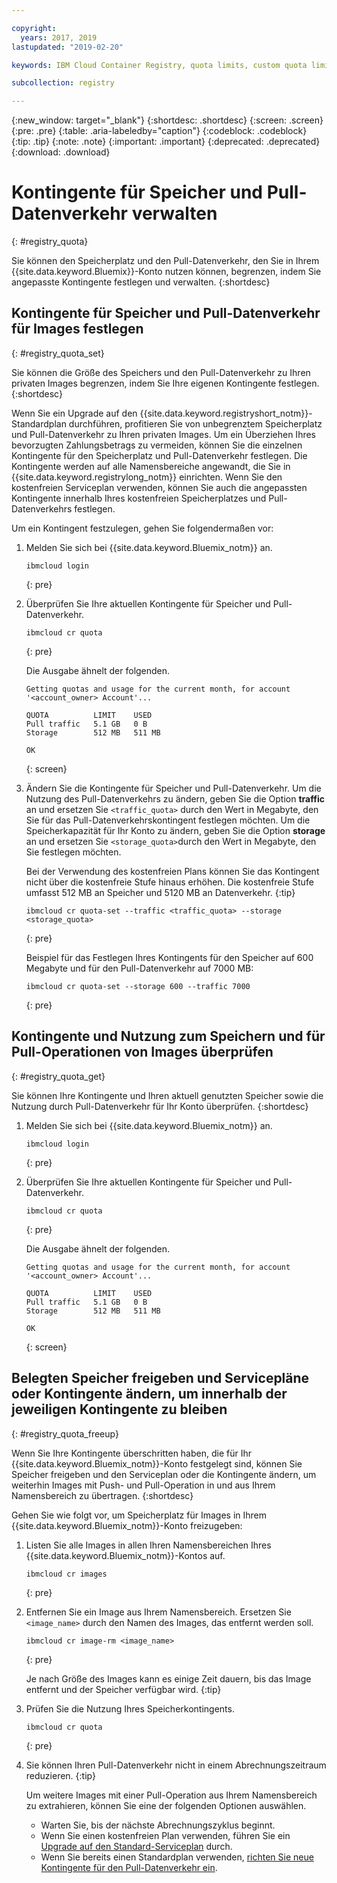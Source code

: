 ```yaml
---

copyright:
  years: 2017, 2019
lastupdated: "2019-02-20"

keywords: IBM Cloud Container Registry, quota limits, custom quota limits, pull traffic

subcollection: registry

---
```


{:new_window: target="_blank"}
{:shortdesc: .shortdesc}
{:screen: .screen}
{:pre: .pre}
{:table: .aria-labeledby="caption"}
{:codeblock: .codeblock}
{:tip: .tip}
{:note: .note}
{:important: .important}
{:deprecated: .deprecated}
{:download: .download}

# Kontingente für Speicher und Pull-Datenverkehr verwalten
{: #registry_quota}

Sie können den Speicherplatz und den Pull-Datenverkehr, den Sie in Ihrem {{site.data.keyword.Bluemix}}-Konto nutzen können, begrenzen, indem Sie angepasste Kontingente festlegen und verwalten.
{:shortdesc}

## Kontingente für Speicher und Pull-Datenverkehr für Images festlegen
{: #registry_quota_set}

Sie können die Größe des Speichers und den Pull-Datenverkehr zu Ihren privaten Images begrenzen, indem Sie Ihre eigenen Kontingente festlegen.
{:shortdesc}

Wenn Sie ein Upgrade auf den {{site.data.keyword.registryshort_notm}}-Standardplan durchführen, profitieren Sie von unbegrenztem Speicherplatz und Pull-Datenverkehr zu Ihren privaten Images. Um ein Überziehen Ihres bevorzugten Zahlungsbetrags zu vermeiden, können Sie die einzelnen Kontingente für den Speicherplatz und Pull-Datenverkehr festlegen. Die Kontingente werden auf alle Namensbereiche angewandt, die Sie in {{site.data.keyword.registrylong_notm}} einrichten. Wenn Sie den kostenfreien Serviceplan verwenden, können Sie auch die angepassten Kontingente innerhalb Ihres kostenfreien Speicherplatzes und Pull-Datenverkehrs festlegen.

Um ein Kontingent festzulegen, gehen Sie folgendermaßen vor:

1. Melden Sie sich bei {{site.data.keyword.Bluemix_notm}} an.

    ```
    ibmcloud login
    ```
    {: pre}

2. Überprüfen Sie Ihre aktuellen Kontingente für Speicher und Pull-Datenverkehr.

    ```
    ibmcloud cr quota
    ```
    {: pre}

    Die Ausgabe ähnelt der folgenden.

    ```
    Getting quotas and usage for the current month, for account '<account_owner> Account'...

    QUOTA          LIMIT    USED   
    Pull traffic   5.1 GB   0 B   
    Storage        512 MB   511 MB

    OK
    ```
    {: screen}

3. Ändern Sie die Kontingente für Speicher und Pull-Datenverkehr. Um die Nutzung des Pull-Datenverkehrs zu ändern, geben Sie die Option **traffic** an und ersetzen Sie `<traffic_quota>` durch den Wert in Megabyte, den Sie für das Pull-Datenverkehrskontingent festlegen möchten. Um die Speicherkapazität für Ihr Konto zu ändern, geben Sie die Option **storage** an und ersetzen Sie `<storage_quota>`durch den Wert in Megabyte, den Sie festlegen möchten. 

    Bei der Verwendung des kostenfreien Plans können Sie das Kontingent nicht über die kostenfreie Stufe hinaus erhöhen. Die kostenfreie Stufe umfasst 512 MB an Speicher und 5120 MB an Datenverkehr.
    {:tip}

    ```
    ibmcloud cr quota-set --traffic <traffic_quota> --storage <storage_quota>
    ```
    {: pre}

    Beispiel für das Festlegen Ihres Kontingents für den Speicher auf 600 Megabyte und für den Pull-Datenverkehr auf 7000 MB:

    ```
    ibmcloud cr quota-set --storage 600 --traffic 7000
    ```
    {: pre}

## Kontingente und Nutzung zum Speichern und für Pull-Operationen von Images überprüfen
{: #registry_quota_get}

Sie können Ihre Kontingente und Ihren aktuell genutzten Speicher sowie die Nutzung durch Pull-Datenverkehr für Ihr Konto überprüfen.
{:shortdesc}

1. Melden Sie sich bei {{site.data.keyword.Bluemix_notm}} an.

    ```
    ibmcloud login
    ```
    {: pre}

2. Überprüfen Sie Ihre aktuellen Kontingente für Speicher und Pull-Datenverkehr.

    ```
    ibmcloud cr quota
    ```
    {: pre}

    Die Ausgabe ähnelt der folgenden.

    ```
    Getting quotas and usage for the current month, for account '<account_owner> Account'...

    QUOTA          LIMIT    USED   
    Pull traffic   5.1 GB   0 B   
    Storage        512 MB   511 MB

    OK
    ```
    {: screen}

## Belegten Speicher freigeben und Servicepläne oder Kontingente ändern, um innerhalb der jeweiligen Kontingente zu bleiben
{: #registry_quota_freeup}

Wenn Sie Ihre Kontingente überschritten haben, die für Ihr {{site.data.keyword.Bluemix_notm}}-Konto festgelegt sind, können Sie Speicher freigeben und den Serviceplan oder die Kontingente ändern, um weiterhin Images mit Push- und Pull-Operation in und aus Ihrem Namensbereich zu übertragen.
{:shortdesc}

Gehen Sie wie folgt vor, um Speicherplatz für Images in Ihrem {{site.data.keyword.Bluemix_notm}}-Konto freizugeben:

1. Listen Sie alle Images in allen Ihren Namensbereichen Ihres {{site.data.keyword.Bluemix_notm}}-Kontos auf.

    ```
    ibmcloud cr images
    ```
    {: pre}

2. Entfernen Sie ein Image aus Ihrem Namensbereich. Ersetzen Sie `<image_name>` durch den Namen des Images, das entfernt werden soll. 

    ```
    ibmcloud cr image-rm <image_name>
    ```
    {: pre}

    Je nach Größe des Images kann es einige Zeit dauern, bis das Image entfernt und der Speicher verfügbar wird.
    {:tip}

3. Prüfen Sie die Nutzung Ihres Speicherkontingents.

    ```
    ibmcloud cr quota
    ```
    {: pre}

4. Sie können Ihren Pull-Datenverkehr nicht in einem Abrechnungszeitraum reduzieren.
   {:tip}

    Um weitere Images mit einer Pull-Operation aus Ihrem Namensbereich zu extrahieren, können Sie eine der folgenden Optionen auswählen.

    - Warten Sie, bis der nächste Abrechnungszyklus beginnt.
    - Wenn Sie einen kostenfreien Plan verwenden, führen Sie ein [Upgrade auf den Standard-Serviceplan](/docs/services/Registry/registry_overview.html#registry_plan_upgrade) durch.
    - Wenn Sie bereits einen Standardplan verwenden, [richten Sie neue Kontingente für den Pull-Datenverkehr ein](#registry_quota_set).
